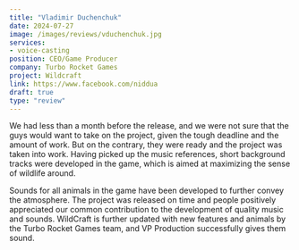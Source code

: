 ```yaml
---
title: "Vladimir Duchenchuk"
date: 2024-07-27
image: /images/reviews/vduchenchuk.jpg
services:
- voice-casting
position: CEO/Game Producer
company: Turbo Rocket Games
project: Wildcraft
link: https://www.facebook.com/niddua
draft: true
type: "review"
---
```


We had less than a month before the release, and we were not sure that the guys would want to take on the project, given the tough deadline and the amount of work. But on the contrary, they were ready and the project was taken into work. Having picked up the music references, short background tracks were developed in the game, which is aimed at maximizing the sense of wildlife around.

<!--more-->

Sounds for all animals in the game have been developed to further convey the atmosphere. The project was released on time and people positively appreciated our common contribution to the development of quality music and sounds. WildCraft is further updated with new features and animals by the Turbo Rocket Games team, and VP Production successfully gives them sound.
